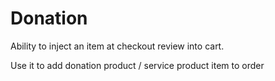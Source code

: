 # Donation

Ability to inject an item at checkout review into cart. 

Use it to add donation product / service product item to order
